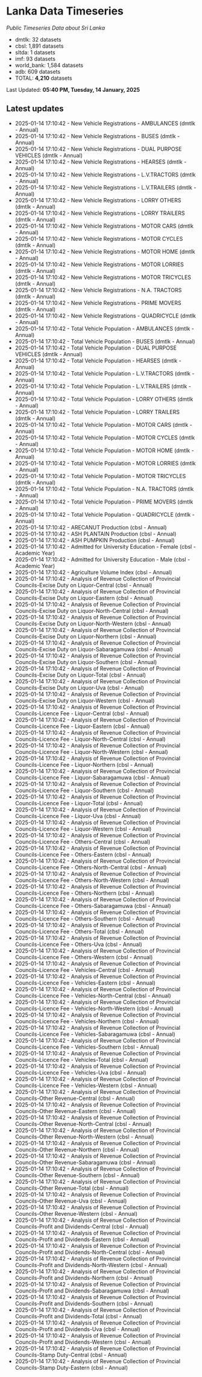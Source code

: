 # Lanka Data Timeseries
*Public Timeseries Data about Sri Lanka*

* dmtlk: 32 datasets
* cbsl: 1,891 datasets
* sltda: 1 datasets
* imf: 93 datasets
* world_bank: 1,584 datasets
* adb: 609 datasets
* TOTAL: **4,210** datasets

Last Updated: **05:40 PM, Tuesday, 14 January, 2025**

## Latest updates

* 2025-01-14 17:10:42 - New Vehicle Registrations - AMBULANCES (dmtlk - Annual)
* 2025-01-14 17:10:42 - New Vehicle Registrations - BUSES (dmtlk - Annual)
* 2025-01-14 17:10:42 - New Vehicle Registrations - DUAL PURPOSE VEHICLES (dmtlk - Annual)
* 2025-01-14 17:10:42 - New Vehicle Registrations - HEARSES (dmtlk - Annual)
* 2025-01-14 17:10:42 - New Vehicle Registrations - L.V.TRACTORS (dmtlk - Annual)
* 2025-01-14 17:10:42 - New Vehicle Registrations - L.V.TRAILERS (dmtlk - Annual)
* 2025-01-14 17:10:42 - New Vehicle Registrations - LORRY OTHERS (dmtlk - Annual)
* 2025-01-14 17:10:42 - New Vehicle Registrations - LORRY TRAILERS (dmtlk - Annual)
* 2025-01-14 17:10:42 - New Vehicle Registrations - MOTOR CARS (dmtlk - Annual)
* 2025-01-14 17:10:42 - New Vehicle Registrations - MOTOR CYCLES (dmtlk - Annual)
* 2025-01-14 17:10:42 - New Vehicle Registrations - MOTOR HOME (dmtlk - Annual)
* 2025-01-14 17:10:42 - New Vehicle Registrations - MOTOR LORRIES (dmtlk - Annual)
* 2025-01-14 17:10:42 - New Vehicle Registrations - MOTOR TRICYCLES (dmtlk - Annual)
* 2025-01-14 17:10:42 - New Vehicle Registrations - N.A. TRACTORS (dmtlk - Annual)
* 2025-01-14 17:10:42 - New Vehicle Registrations - PRIME MOVERS (dmtlk - Annual)
* 2025-01-14 17:10:42 - New Vehicle Registrations - QUADRICYCLE (dmtlk - Annual)
* 2025-01-14 17:10:42 - Total Vehicle Population - AMBULANCES (dmtlk - Annual)
* 2025-01-14 17:10:42 - Total Vehicle Population - BUSES (dmtlk - Annual)
* 2025-01-14 17:10:42 - Total Vehicle Population - DUAL PURPOSE VEHICLES (dmtlk - Annual)
* 2025-01-14 17:10:42 - Total Vehicle Population - HEARSES (dmtlk - Annual)
* 2025-01-14 17:10:42 - Total Vehicle Population - L.V.TRACTORS (dmtlk - Annual)
* 2025-01-14 17:10:42 - Total Vehicle Population - L.V.TRAILERS (dmtlk - Annual)
* 2025-01-14 17:10:42 - Total Vehicle Population - LORRY OTHERS (dmtlk - Annual)
* 2025-01-14 17:10:42 - Total Vehicle Population - LORRY TRAILERS (dmtlk - Annual)
* 2025-01-14 17:10:42 - Total Vehicle Population - MOTOR CARS (dmtlk - Annual)
* 2025-01-14 17:10:42 - Total Vehicle Population - MOTOR CYCLES (dmtlk - Annual)
* 2025-01-14 17:10:42 - Total Vehicle Population - MOTOR HOME (dmtlk - Annual)
* 2025-01-14 17:10:42 - Total Vehicle Population - MOTOR LORRIES (dmtlk - Annual)
* 2025-01-14 17:10:42 - Total Vehicle Population - MOTOR TRICYCLES (dmtlk - Annual)
* 2025-01-14 17:10:42 - Total Vehicle Population - N.A. TRACTORS (dmtlk - Annual)
* 2025-01-14 17:10:42 - Total Vehicle Population - PRIME MOVERS (dmtlk - Annual)
* 2025-01-14 17:10:42 - Total Vehicle Population - QUADRICYCLE (dmtlk - Annual)
* 2025-01-14 17:10:42 - ARECANUT Production (cbsl - Annual)
* 2025-01-14 17:10:42 - ASH PLANTAIN Production (cbsl - Annual)
* 2025-01-14 17:10:42 - ASH PUMPKIN Production (cbsl - Annual)
* 2025-01-14 17:10:42 - Admitted for University Education - Female (cbsl - Academic Year)
* 2025-01-14 17:10:42 - Admitted for University Education - Male (cbsl - Academic Year)
* 2025-01-14 17:10:42 - Agriculture Volume Index (cbsl - Annual)
* 2025-01-14 17:10:42 - Analysis of Revenue Collection of Provincial Councils-Excise Duty on Liquor-Central (cbsl - Annual)
* 2025-01-14 17:10:42 - Analysis of Revenue Collection of Provincial Councils-Excise Duty on Liquor-Eastern (cbsl - Annual)
* 2025-01-14 17:10:42 - Analysis of Revenue Collection of Provincial Councils-Excise Duty on Liquor-North-Central (cbsl - Annual)
* 2025-01-14 17:10:42 - Analysis of Revenue Collection of Provincial Councils-Excise Duty on Liquor-North-Western (cbsl - Annual)
* 2025-01-14 17:10:42 - Analysis of Revenue Collection of Provincial Councils-Excise Duty on Liquor-Northern (cbsl - Annual)
* 2025-01-14 17:10:42 - Analysis of Revenue Collection of Provincial Councils-Excise Duty on Liquor-Sabaragamuwa (cbsl - Annual)
* 2025-01-14 17:10:42 - Analysis of Revenue Collection of Provincial Councils-Excise Duty on Liquor-Southern (cbsl - Annual)
* 2025-01-14 17:10:42 - Analysis of Revenue Collection of Provincial Councils-Excise Duty on Liquor-Total (cbsl - Annual)
* 2025-01-14 17:10:42 - Analysis of Revenue Collection of Provincial Councils-Excise Duty on Liquor-Uva (cbsl - Annual)
* 2025-01-14 17:10:42 - Analysis of Revenue Collection of Provincial Councils-Excise Duty on Liquor-Western (cbsl - Annual)
* 2025-01-14 17:10:42 - Analysis of Revenue Collection of Provincial Councils-Licence Fee - Liquor-Central (cbsl - Annual)
* 2025-01-14 17:10:42 - Analysis of Revenue Collection of Provincial Councils-Licence Fee - Liquor-Eastern (cbsl - Annual)
* 2025-01-14 17:10:42 - Analysis of Revenue Collection of Provincial Councils-Licence Fee - Liquor-North-Central (cbsl - Annual)
* 2025-01-14 17:10:42 - Analysis of Revenue Collection of Provincial Councils-Licence Fee - Liquor-North-Western (cbsl - Annual)
* 2025-01-14 17:10:42 - Analysis of Revenue Collection of Provincial Councils-Licence Fee - Liquor-Northern (cbsl - Annual)
* 2025-01-14 17:10:42 - Analysis of Revenue Collection of Provincial Councils-Licence Fee - Liquor-Sabaragamuwa (cbsl - Annual)
* 2025-01-14 17:10:42 - Analysis of Revenue Collection of Provincial Councils-Licence Fee - Liquor-Southern (cbsl - Annual)
* 2025-01-14 17:10:42 - Analysis of Revenue Collection of Provincial Councils-Licence Fee - Liquor-Total (cbsl - Annual)
* 2025-01-14 17:10:42 - Analysis of Revenue Collection of Provincial Councils-Licence Fee - Liquor-Uva (cbsl - Annual)
* 2025-01-14 17:10:42 - Analysis of Revenue Collection of Provincial Councils-Licence Fee - Liquor-Western (cbsl - Annual)
* 2025-01-14 17:10:42 - Analysis of Revenue Collection of Provincial Councils-Licence Fee - Others-Central (cbsl - Annual)
* 2025-01-14 17:10:42 - Analysis of Revenue Collection of Provincial Councils-Licence Fee - Others-Eastern (cbsl - Annual)
* 2025-01-14 17:10:42 - Analysis of Revenue Collection of Provincial Councils-Licence Fee - Others-North-Central (cbsl - Annual)
* 2025-01-14 17:10:42 - Analysis of Revenue Collection of Provincial Councils-Licence Fee - Others-North-Western (cbsl - Annual)
* 2025-01-14 17:10:42 - Analysis of Revenue Collection of Provincial Councils-Licence Fee - Others-Northern (cbsl - Annual)
* 2025-01-14 17:10:42 - Analysis of Revenue Collection of Provincial Councils-Licence Fee - Others-Sabaragamuwa (cbsl - Annual)
* 2025-01-14 17:10:42 - Analysis of Revenue Collection of Provincial Councils-Licence Fee - Others-Southern (cbsl - Annual)
* 2025-01-14 17:10:42 - Analysis of Revenue Collection of Provincial Councils-Licence Fee - Others-Total (cbsl - Annual)
* 2025-01-14 17:10:42 - Analysis of Revenue Collection of Provincial Councils-Licence Fee - Others-Uva (cbsl - Annual)
* 2025-01-14 17:10:42 - Analysis of Revenue Collection of Provincial Councils-Licence Fee - Others-Western (cbsl - Annual)
* 2025-01-14 17:10:42 - Analysis of Revenue Collection of Provincial Councils-Licence Fee - Vehicles-Central (cbsl - Annual)
* 2025-01-14 17:10:42 - Analysis of Revenue Collection of Provincial Councils-Licence Fee - Vehicles-Eastern (cbsl - Annual)
* 2025-01-14 17:10:42 - Analysis of Revenue Collection of Provincial Councils-Licence Fee - Vehicles-North-Central (cbsl - Annual)
* 2025-01-14 17:10:42 - Analysis of Revenue Collection of Provincial Councils-Licence Fee - Vehicles-North-Western (cbsl - Annual)
* 2025-01-14 17:10:42 - Analysis of Revenue Collection of Provincial Councils-Licence Fee - Vehicles-Northern (cbsl - Annual)
* 2025-01-14 17:10:42 - Analysis of Revenue Collection of Provincial Councils-Licence Fee - Vehicles-Sabaragamuwa (cbsl - Annual)
* 2025-01-14 17:10:42 - Analysis of Revenue Collection of Provincial Councils-Licence Fee - Vehicles-Southern (cbsl - Annual)
* 2025-01-14 17:10:42 - Analysis of Revenue Collection of Provincial Councils-Licence Fee - Vehicles-Total (cbsl - Annual)
* 2025-01-14 17:10:42 - Analysis of Revenue Collection of Provincial Councils-Licence Fee - Vehicles-Uva (cbsl - Annual)
* 2025-01-14 17:10:42 - Analysis of Revenue Collection of Provincial Councils-Licence Fee - Vehicles-Western (cbsl - Annual)
* 2025-01-14 17:10:42 - Analysis of Revenue Collection of Provincial Councils-Other Revenue-Central (cbsl - Annual)
* 2025-01-14 17:10:42 - Analysis of Revenue Collection of Provincial Councils-Other Revenue-Eastern (cbsl - Annual)
* 2025-01-14 17:10:42 - Analysis of Revenue Collection of Provincial Councils-Other Revenue-North-Central (cbsl - Annual)
* 2025-01-14 17:10:42 - Analysis of Revenue Collection of Provincial Councils-Other Revenue-North-Western (cbsl - Annual)
* 2025-01-14 17:10:42 - Analysis of Revenue Collection of Provincial Councils-Other Revenue-Northern (cbsl - Annual)
* 2025-01-14 17:10:42 - Analysis of Revenue Collection of Provincial Councils-Other Revenue-Sabaragamuwa (cbsl - Annual)
* 2025-01-14 17:10:42 - Analysis of Revenue Collection of Provincial Councils-Other Revenue-Southern (cbsl - Annual)
* 2025-01-14 17:10:42 - Analysis of Revenue Collection of Provincial Councils-Other Revenue-Total (cbsl - Annual)
* 2025-01-14 17:10:42 - Analysis of Revenue Collection of Provincial Councils-Other Revenue-Uva (cbsl - Annual)
* 2025-01-14 17:10:42 - Analysis of Revenue Collection of Provincial Councils-Other Revenue-Western (cbsl - Annual)
* 2025-01-14 17:10:42 - Analysis of Revenue Collection of Provincial Councils-Profit and Dividends-Central (cbsl - Annual)
* 2025-01-14 17:10:42 - Analysis of Revenue Collection of Provincial Councils-Profit and Dividends-Eastern (cbsl - Annual)
* 2025-01-14 17:10:42 - Analysis of Revenue Collection of Provincial Councils-Profit and Dividends-North-Central (cbsl - Annual)
* 2025-01-14 17:10:42 - Analysis of Revenue Collection of Provincial Councils-Profit and Dividends-North-Western (cbsl - Annual)
* 2025-01-14 17:10:42 - Analysis of Revenue Collection of Provincial Councils-Profit and Dividends-Northern (cbsl - Annual)
* 2025-01-14 17:10:42 - Analysis of Revenue Collection of Provincial Councils-Profit and Dividends-Sabaragamuwa (cbsl - Annual)
* 2025-01-14 17:10:42 - Analysis of Revenue Collection of Provincial Councils-Profit and Dividends-Southern (cbsl - Annual)
* 2025-01-14 17:10:42 - Analysis of Revenue Collection of Provincial Councils-Profit and Dividends-Total (cbsl - Annual)
* 2025-01-14 17:10:42 - Analysis of Revenue Collection of Provincial Councils-Profit and Dividends-Uva (cbsl - Annual)
* 2025-01-14 17:10:42 - Analysis of Revenue Collection of Provincial Councils-Profit and Dividends-Western (cbsl - Annual)
* 2025-01-14 17:10:42 - Analysis of Revenue Collection of Provincial Councils-Stamp Duty-Central (cbsl - Annual)
* 2025-01-14 17:10:42 - Analysis of Revenue Collection of Provincial Councils-Stamp Duty-Eastern (cbsl - Annual)